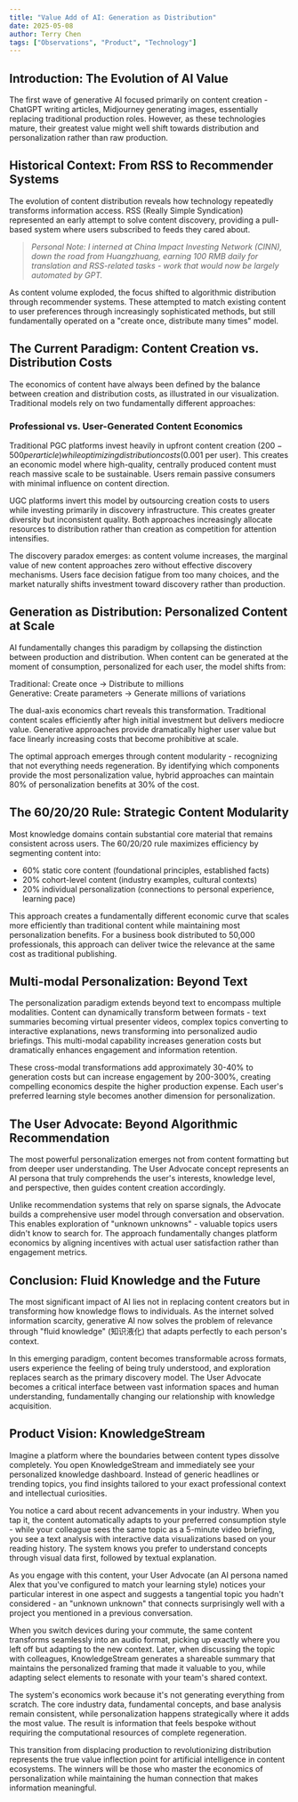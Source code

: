 ```yaml
---
title: "Value Add of AI: Generation as Distribution"
date: 2025-05-08
author: Terry Chen
tags: ["Observations", "Product", "Technology"]
---
```


## Introduction: The Evolution of AI Value

The first wave of generative AI focused primarily on content creation - ChatGPT writing articles, Midjourney generating images, essentially replacing traditional production roles. However, as these technologies mature, their greatest value might well shift towards distribution and personalization rather than raw production.

## Historical Context: From RSS to Recommender Systems

The evolution of content distribution reveals how technology repeatedly transforms information access. RSS (Really Simple Syndication) represented an early attempt to solve content discovery, providing a pull-based system where users subscribed to feeds they cared about.

> *Personal Note: I interned at China Impact Investing Network (CINN), down the road from Huangzhuang, earning 100 RMB daily for translation and RSS-related tasks - work that would now be largely automated by GPT.*

As content volume exploded, the focus shifted to algorithmic distribution through recommender systems. These attempted to match existing content to user preferences through increasingly sophisticated methods, but still fundamentally operated on a "create once, distribute many times" model.

## The Current Paradigm: Content Creation vs. Distribution Costs

The economics of content have always been defined by the balance between creation and distribution costs, as illustrated in our visualization. Traditional models rely on two fundamentally different approaches:

### Professional vs. User-Generated Content Economics

Traditional PGC platforms invest heavily in upfront content creation ($200-500 per article) while optimizing distribution costs ($0.001 per user). This creates an economic model where high-quality, centrally produced content must reach massive scale to be sustainable. Users remain passive consumers with minimal influence on content direction.

UGC platforms invert this model by outsourcing creation costs to users while investing primarily in discovery infrastructure. This creates greater diversity but inconsistent quality. Both approaches increasingly allocate resources to distribution rather than creation as competition for attention intensifies.

The discovery paradox emerges: as content volume increases, the marginal value of new content approaches zero without effective discovery mechanisms. Users face decision fatigue from too many choices, and the market naturally shifts investment toward discovery rather than production.

## Generation as Distribution: Personalized Content at Scale

AI fundamentally changes this paradigm by collapsing the distinction between production and distribution. When content can be generated at the moment of consumption, personalized for each user, the model shifts from:

Traditional: Create once → Distribute to millions  
Generative: Create parameters → Generate millions of variations

The dual-axis economics chart reveals this transformation. Traditional content scales efficiently after high initial investment but delivers mediocre value. Generative approaches provide dramatically higher user value but face linearly increasing costs that become prohibitive at scale.

The optimal approach emerges through content modularity - recognizing that not everything needs regeneration. By identifying which components provide the most personalization value, hybrid approaches can maintain 80% of personalization benefits at 30% of the cost.

## The 60/20/20 Rule: Strategic Content Modularity

Most knowledge domains contain substantial core material that remains consistent across users. The 60/20/20 rule maximizes efficiency by segmenting content into:

- 60% static core content (foundational principles, established facts)
- 20% cohort-level content (industry examples, cultural contexts)
- 20% individual personalization (connections to personal experience, learning pace)

This approach creates a fundamentally different economic curve that scales more efficiently than traditional content while maintaining most personalization benefits. For a business book distributed to 50,000 professionals, this approach can deliver twice the relevance at the same cost as traditional publishing.

## Multi-modal Personalization: Beyond Text

The personalization paradigm extends beyond text to encompass multiple modalities. Content can dynamically transform between formats - text summaries becoming virtual presenter videos, complex topics converting to interactive explanations, news transforming into personalized audio briefings. This multi-modal capability increases generation costs but dramatically enhances engagement and information retention.

These cross-modal transformations add approximately 30-40% to generation costs but can increase engagement by 200-300%, creating compelling economics despite the higher production expense. Each user's preferred learning style becomes another dimension for personalization.

## The User Advocate: Beyond Algorithmic Recommendation

The most powerful personalization emerges not from content formatting but from deeper user understanding. The User Advocate concept represents an AI persona that truly comprehends the user's interests, knowledge level, and perspective, then guides content creation accordingly.

Unlike recommendation systems that rely on sparse signals, the Advocate builds a comprehensive user model through conversation and observation. This enables exploration of "unknown unknowns" - valuable topics users didn't know to search for. The approach fundamentally changes platform economics by aligning incentives with actual user satisfaction rather than engagement metrics.

## Conclusion: Fluid Knowledge and the Future

The most significant impact of AI lies not in replacing content creators but in transforming how knowledge flows to individuals. As the internet solved information scarcity, generative AI now solves the problem of relevance through "fluid knowledge" (知识液化) that adapts perfectly to each person's context.

In this emerging paradigm, content becomes transformable across formats, users experience the feeling of being truly understood, and exploration replaces search as the primary discovery model. The User Advocate becomes a critical interface between vast information spaces and human understanding, fundamentally changing our relationship with knowledge acquisition.

## Product Vision: KnowledgeStream

Imagine a platform where the boundaries between content types dissolve completely. You open KnowledgeStream and immediately see your personalized knowledge dashboard. Instead of generic headlines or trending topics, you find insights tailored to your exact professional context and intellectual curiosities.

You notice a card about recent advancements in your industry. When you tap it, the content automatically adapts to your preferred consumption style - while your colleague sees the same topic as a 5-minute video briefing, you see a text analysis with interactive data visualizations based on your reading history. The system knows you prefer to understand concepts through visual data first, followed by textual explanation.

As you engage with this content, your User Advocate (an AI persona named Alex that you've configured to match your learning style) notices your particular interest in one aspect and suggests a tangential topic you hadn't considered - an "unknown unknown" that connects surprisingly well with a project you mentioned in a previous conversation.

When you switch devices during your commute, the same content transforms seamlessly into an audio format, picking up exactly where you left off but adapting to the new context. Later, when discussing the topic with colleagues, KnowledgeStream generates a shareable summary that maintains the personalized framing that made it valuable to you, while adapting select elements to resonate with your team's shared context.

The system's economics work because it's not generating everything from scratch. The core industry data, fundamental concepts, and base analysis remain consistent, while personalization happens strategically where it adds the most value. The result is information that feels bespoke without requiring the computational resources of complete regeneration.

This transition from displacing production to revolutionizing distribution represents the true value inflection point for artificial intelligence in content ecosystems. The winners will be those who master the economics of personalization while maintaining the human connection that makes information meaningful.